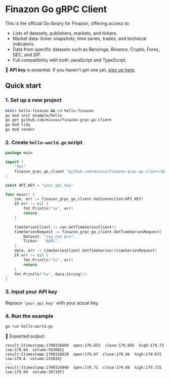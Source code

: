 # Finazon Go gRPC Client

This is the official Go library for Finazon, offering access to:
- Lists of datasets, publishers, markets, and tickers.
- Market data: ticker snapshots, time series, trades, and technical indicators.
- Data from specific datasets such as Benzinga, Binance, Crypto, Forex, SEC, and SIP.
- Full compatibility with both JavaScript and TypeScript.

🔑 **API key** is essential. If you haven't got one yet, [sign up here](https://finazon.io/).

## Quick start

### 1. Set up a new project
```bash
mkdir hello-finazon && cd hello-finazon
go mod init example/hello
go get github.com/mivxxx/finazon-grpc-go-client
go mod tidy
go mod vendor
```

### 2. Create `hello-world.go` script
```go
package main

import (
	"fmt"
	finazon_grpc_go_client "github.com/mivxxx/finazon-grpc-go-client/pb"
)

const API_KEY = "your_api_key"

func main() {
	con, err := finazon_grpc_go_client.GetConnection(API_KEY)
	if err != nil {
		fmt.Println("%s", err)
		return
	}

	timeSeriesClient := con.GetTimeSeriesClient()
	timeSeriesRequest := finazon_grpc_go_client.GetTimeSeriesRequest{
		Dataset: "sip_non_pro",
		Ticker:  "AAPL",
	}
	data, err := timeSeriesClient.GetTimeSeries(&timeSeriesRequest)
	if err != nil {
		fmt.Println("%s", err)
		return
	}
	fmt.Println("%s", data.String())
}
```

### 3. Input your API key
Replace `'your_api_key'` with your actual key.

### 4. Run the example
```bash
go run hello-world.go
```

📝 Expected output:
```
result:{timestamp:1709326680  open:179.655  close:179.695  high:179.73  low:179.64  volume:563082}
result:{timestamp:1709326620  open:179.67  close:179.66  high:179.672  low:179.6  volume:242826}
...
result:{timestamp:1709324940  open:179.71  close:179.68  high:179.715  low:179.64  volume:107197}
```
